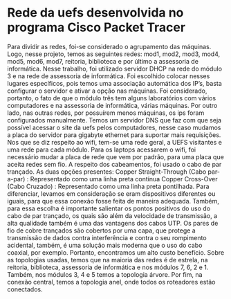 # Rede da uefs desenvolvida no programa Cisco Packet Tracer 



Para dividir as redes, foi-se considerado o agrupamento das máquinas. Logo, nesse projeto, temos as seguintes redes: mod1, mod2, mod3, mod4, mod5, mod6, mod7, reitoria, biblioteca e por último a assessoria de informática.
Nesse trabalho, foi utilizado servidor DHCP na rede do módulo 3 e na rede de assessoria de informática. Foi escolhido colocar nesses lugares específicos, pois temos uma associação automática dos IP’s, basta configurar o servidor e ativar a opção nas máquinas.
Foi considerado, portanto, o fato de que o módulo três tem alguns laboratórios com vários computadores e na assessoria de informática, várias máquinas.
Por outro lado, nas outras redes, por possuírem menos máquinas, os ips foram configurados manualmente.
Temos um servidor DNS que faz com que seja possível acessar o site da uefs pelos computadores, nesse caso mudamos a placa do servidor para gigabyte ethernet para suportar mais requisições.
Nos que se diz respeito ao wifi, tem-se uma rede geral, a UEFS visitantes e uma rede para cada módulo.
Para os laptops acessarem o wifi, foi necessário mudar a placa de rede que vem por padrão, para uma placa que aceita redes sem fio.
A respeito dos cabeamentos, foi usado o cabo de par trançado. As duas opções presentes: Copper Straight-Through (Cabo par-a-par)  : Representado como uma linha preta contínua
Copper Cross-Over (Cabo Cruzado) : Representado como uma linha preta pontilhada. Para diferenciar, levamos em consideração se eram dispositivos diferentes ou iguais, para que essa conexão fosse feita de maneira adequada.
Também, para essa escolha é importante salientar os pontos positivos do uso do cabo de par trançado, os quais são além da velocidade de transmissão, a alta qualidade também é uma das vantagens dos cabos UTP. Os pares de fio de cobre trançados são cobertos por uma capa, que protege a transmissão de dados contra interferência e contra o seu rompimento acidental, também, é uma solução mais moderna que o uso do cabo coaxial, por exemplo. Portanto, encontramos um alto custo benefício. 
Sobre as topologias usadas, temos que na maioria das redes é de estrela, na reitoria, biblioteca, assessoria de informática e nos módulos 7, 6, 2 e 1. Também, nos módulos 3, 4 e 5 temos a topologia árvore. Por fim, na conexão central, temos a topologia anel, onde todos os roteadores estão conectados.

